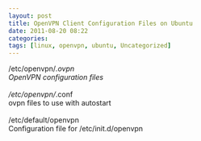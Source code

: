 ```yaml
---
layout: post
title: OpenVPN Client Configuration Files on Ubuntu
date: 2011-08-20 08:22
categories: 
tags: [linux, openvpn, ubuntu, Uncategorized]
---
```


/etc/openvpn/*.ovpn<br>
OpenVPN configuration files<br><br>
/etc/openvpn/*.conf<br>
ovpn files to use with autostart<br><br>
/etc/default/openvpn<br>
Configuration file for /etc/init.d/openvpn
